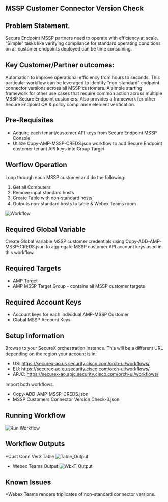 ## MSSP Customer Connector Version Check

## Problem Statement.
Secure Endpoint MSSP partners need to operate with efficiency at scale.  “Simple” tasks like verifying compliance for standard operating conditions on all customer endpoints deployed can be time consuming.

## Key Customer/Partner outcomes:
Automation to improve operational efficiency from hours to seconds.  This particular workflow can be leveraged to identify “non-standard” endpoint connector versions across all MSSP customers.  A simple starting framework for other use cases that require common action across multiple MSSP Secure Endpoint customers.  Also provides a framework for other Secure Endpoint QA & policy compliance element verification.

## Pre-Requisites
* Acquire each tenant/customer API keys from Secure Endpoint MSSP Console
* Utilize Copy-AMP-MSSP-CREDS.json workflow to add Secure Endpoint customer tenant API keys into Group Target

## Worflow Operation
Loop through each MSSP customer and do the following:
1. Get all Computers
1. Remove input standard hosts
1. Create Table with non-standard hosts
1. Outputs non-standard hosts to table & Webex Teams room

![Workflow](SXO_ConVerCheck_wf.png)


## Required Global Variable
Create Global Variable MSSP customer credentials using Copy-ADD-AMP-MSSP-CREDS.json to aggregate MSSP customer API account keys used in this workflow.

## Required Targets
* AMP Target
* AMP MSSP Target Group - contains all MSSP customer targets

## Required Account Keys
* Account keys for each individual AMP-MSSP Customer
* Global MSSP Account Keys

## Setup Information
Browse to your SecureX orchestration instance. This will be a different URL depending on the region your account is in:

* US: https://securex-ao.us.security.cisco.com/orch-ui/workflows/
* EU: https://securex-ao.eu.security.cisco.com/orch-ui/workflows/
* APJC: https://securex-ao.apjc.security.cisco.com/orch-ui/workflows/

Import both workflows.
* Copy-ADD-AMP-MSSP-CREDS.json
* MSSP Customers Connector Version Check-3.json

## Running Workflow
![Run Workflow](Run_Wf_Input.png)

## Workflow Outputs
*Cust Conn Ver3 Table
![Table_Output](SX0_Output_Table.png)
* Webex Teams Output
![WbxT_Output](WbxT_Output.png)

## Known Issues
*Webex Teams renders triplicates of non-standard connector versions.
